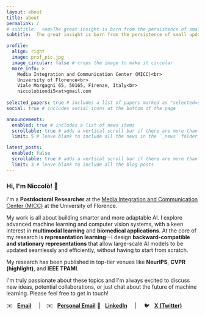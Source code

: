 ```yaml
---
layout: about
title: about
permalink: /
# subtitle:  <em>The great insight is born from the persistence of small updates.</em>
subtitle:  The great insight is born from the persistence of small updates.

profile:
  align: right
  image: prof_pic.jpg
  image_circular: false # crops the image to make it circular
  more_info: >
    Media Integration and Communication Center (MICC)<br>
    University of Florence<br>
    Viale Morgagni 65, 50165, Firenze, Italy<br>
    niccolobiondi5<at>gmail.com
    
selected_papers: true # includes a list of papers marked as "selected={true}"
social: true # includes social icons at the bottom of the page

announcements:
  enabled: true # includes a list of news items
  scrollable: true # adds a vertical scroll bar if there are more than 3 news items
  limit: 5 # leave blank to include all the news in the `_news` folder

latest_posts:
  enabled: false
  scrollable: true # adds a vertical scroll bar if there are more than 3 new posts items
  limit: 3 # leave blank to include all the blog posts
---
```



### **Hi, I'm Niccolò\!** 👋

I'm a **Postdoctoral Researcher** at the [Media Integration and Communication Center (MICC)](http://www.micc.unifi.it/) at the University of Florence.

My work is all about building smarter and more adaptable AI. I explore advanced machine learning and computer vision systems, with a keen interest in **multimodal learning** and **biomedical applications**. At the core of my research is **representation learning**—I design **backward-compatible and stationary representations** that allow large-scale AI models to be updated seamlessly and efficiently, without having to start from scratch.

My research has been published in top-tier venues like **NeurIPS**, **CVPR (highlight)**, and **IEEE TPAMI**.

I'm truly passionate about these topics and I'm always excited to discuss new ideas, potential collaborations, or just chat about the future of machine learning. Please feel free to get in touch\!


✉️   [**Email**](mailto:niccolo.biondi@unifi.it)     |    ✉️   [**Personal Email**](mailto:niccolobiondi5@gmail.com) 
💼   [**LinkedIn**](https://www.linkedin.com/in/niccolò-biondi-6904bb182/)     |     🐦   [**X (Twitter)**](hhttps://x.com/NiccoBio)
